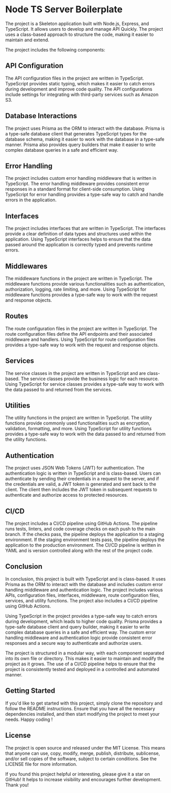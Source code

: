# Node TS Server Boilerplate

The project is a Skeleton application built with Node.js, Express, and TypeScript. It allows users to develop and manage API Quickly. The project uses a class-based approach to structure the code, making it easier to maintain and extend.

The project includes the following components:

## API Configuration

The API configuration files in the project are written in TypeScript. TypeScript provides static typing, which makes it easier to catch errors during development and improve code quality. The API configurations include settings for integrating with third-party services such as Amazon S3.

## Database Interactions

The project uses Prisma as the ORM to interact with the database. Prisma is a type-safe database client that generates TypeScript types for the database schema, making it easier to work with the database in a type-safe manner. Prisma also provides query builders that make it easier to write complex database queries in a safe and efficient way.

## Error Handling

The project includes custom error handling middleware that is written in TypeScript. The error handling middleware provides consistent error responses in a standard format for client-side consumption. Using TypeScript for error handling provides a type-safe way to catch and handle errors in the application.

## Interfaces

The project includes interfaces that are written in TypeScript. The interfaces provide a clear definition of data types and structures used within the application. Using TypeScript interfaces helps to ensure that the data passed around the application is correctly typed and prevents runtime errors.

## Middlewares

The middleware functions in the project are written in TypeScript. The middleware functions provide various functionalities such as authentication, authorization, logging, rate limiting, and more. Using TypeScript for middleware functions provides a type-safe way to work with the request and response objects.

## Routes

The route configuration files in the project are written in TypeScript. The route configuration files define the API endpoints and their associated middleware and handlers. Using TypeScript for route configuration files provides a type-safe way to work with the request and response objects.

## Services

The service classes in the project are written in TypeScript and are class-based. The service classes provide the business logic for each resource. Using TypeScript for service classes provides a type-safe way to work with the data passed to and returned from the services.

## Utilities

The utility functions in the project are written in TypeScript. The utility functions provide commonly used functionalities such as encryption, validation, formatting, and more. Using TypeScript for utility functions provides a type-safe way to work with the data passed to and returned from the utility functions.

## Authentication

The project uses JSON Web Tokens (JWT) for authentication. The authentication logic is written in TypeScript and is class-based. Users can authenticate by sending their credentials in a request to the server, and if the credentials are valid, a JWT token is generated and sent back to the client. The client then includes the JWT token in subsequent requests to authenticate and authorize access to protected resources.

## CI/CD

The project includes a CI/CD pipeline using GitHub Actions. The pipeline runs tests, linters, and code coverage checks on each push to the main branch. If the checks pass, the pipeline deploys the application to a staging environment. If the staging environment tests pass, the pipeline deploys the application to the production environment. The CI/CD pipeline is written in YAML and is version controlled along with the rest of the project code.

## Conclusion

In conclusion, this project is built with TypeScript and is class-based. It uses Prisma as the ORM to interact with the database and includes custom error handling middleware and authentication logic. The project includes various APIs, configuration files, interfaces, middleware, route configuration files, services, and utility functions. The project also includes a CI/CD pipeline using GitHub Actions.

Using TypeScript in the project provides a type-safe way to catch errors during development, which leads to higher code quality. Prisma provides a type-safe database client and query builder, making it easier to write complex database queries in a safe and efficient way. The custom error handling middleware and authentication logic provide consistent error responses and a secure way to authenticate and authorize users.

The project is structured in a modular way, with each component separated into its own file or directory. This makes it easier to maintain and modify the project as it grows. The use of a CI/CD pipeline helps to ensure that the project is consistently tested and deployed in a controlled and automated manner.

## Getting Started

If you'd like to get started with this project, simply clone the repository and follow the README instructions. Ensure that you have all the necessary dependencies installed, and then start modifying the project to meet your needs. Happy coding !

## License

The project is open source and released under the MIT License. This means that anyone can use, copy, modify, merge, publish, distribute, sublicense, and/or sell copies of the software, subject to certain conditions. See the LICENSE file for more information.

If you found this project helpful or interesting, please give it a star on GitHub! It helps to increase visibility and encourages further development. Thank you!
